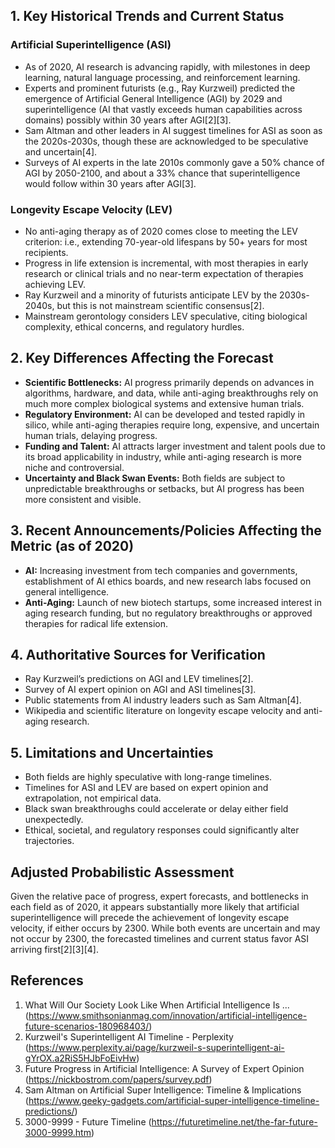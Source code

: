 ## 1. Key Historical Trends and Current Status

### Artificial Superintelligence (ASI)
- As of 2020, AI research is advancing rapidly, with milestones in deep learning, natural language processing, and reinforcement learning.
- Experts and prominent futurists (e.g., Ray Kurzweil) predicted the emergence of Artificial General Intelligence (AGI) by 2029 and superintelligence (AI that vastly exceeds human capabilities across domains) possibly within 30 years after AGI[2][3].
- Sam Altman and other leaders in AI suggest timelines for ASI as soon as the 2020s-2030s, though these are acknowledged to be speculative and uncertain[4].
- Surveys of AI experts in the late 2010s commonly gave a 50% chance of AGI by 2050-2100, and about a 33% chance that superintelligence would follow within 30 years after AGI[3].

### Longevity Escape Velocity (LEV)
- No anti-aging therapy as of 2020 comes close to meeting the LEV criterion: i.e., extending 70-year-old lifespans by 50+ years for most recipients.
- Progress in life extension is incremental, with most therapies in early research or clinical trials and no near-term expectation of therapies achieving LEV.
- Ray Kurzweil and a minority of futurists anticipate LEV by the 2030s-2040s, but this is not mainstream scientific consensus[2].
- Mainstream gerontology considers LEV speculative, citing biological complexity, ethical concerns, and regulatory hurdles.

## 2. Key Differences Affecting the Forecast

- **Scientific Bottlenecks:** AI progress primarily depends on advances in algorithms, hardware, and data, while anti-aging breakthroughs rely on much more complex biological systems and extensive human trials.
- **Regulatory Environment:** AI can be developed and tested rapidly in silico, while anti-aging therapies require long, expensive, and uncertain human trials, delaying progress.
- **Funding and Talent:** AI attracts larger investment and talent pools due to its broad applicability in industry, while anti-aging research is more niche and controversial.
- **Uncertainty and Black Swan Events:** Both fields are subject to unpredictable breakthroughs or setbacks, but AI progress has been more consistent and visible.

## 3. Recent Announcements/Policies Affecting the Metric (as of 2020)

- **AI:** Increasing investment from tech companies and governments, establishment of AI ethics boards, and new research labs focused on general intelligence.
- **Anti-Aging:** Launch of new biotech startups, some increased interest in aging research funding, but no regulatory breakthroughs or approved therapies for radical life extension.

## 4. Authoritative Sources for Verification

- Ray Kurzweil’s predictions on AGI and LEV timelines[2].
- Survey of AI expert opinion on AGI and ASI timelines[3].
- Public statements from AI industry leaders such as Sam Altman[4].
- Wikipedia and scientific literature on longevity escape velocity and anti-aging research.

## 5. Limitations and Uncertainties

- Both fields are highly speculative with long-range timelines.
- Timelines for ASI and LEV are based on expert opinion and extrapolation, not empirical data.
- Black swan breakthroughs could accelerate or delay either field unexpectedly.
- Ethical, societal, and regulatory responses could significantly alter trajectories.

## Adjusted Probabilistic Assessment

Given the relative pace of progress, expert forecasts, and bottlenecks in each field as of 2020, it appears substantially more likely that artificial superintelligence will precede the achievement of longevity escape velocity, if either occurs by 2300. While both events are uncertain and may not occur by 2300, the forecasted timelines and current status favor ASI arriving first[2][3][4].

## References

1. What Will Our Society Look Like When Artificial Intelligence Is ... (https://www.smithsonianmag.com/innovation/artificial-intelligence-future-scenarios-180968403/)
2. Kurzweil's Superintelligent AI Timeline - Perplexity (https://www.perplexity.ai/page/kurzweil-s-superintelligent-ai-gYrOX.a2RiS5HJbFoEivHw)
3. Future Progress in Artificial Intelligence: A Survey of Expert Opinion (https://nickbostrom.com/papers/survey.pdf)
4. Sam Altman on Artificial Super Intelligence: Timeline & Implications (https://www.geeky-gadgets.com/artificial-super-intelligence-timeline-predictions/)
5. 3000-9999 - Future Timeline (https://futuretimeline.net/the-far-future-3000-9999.htm)